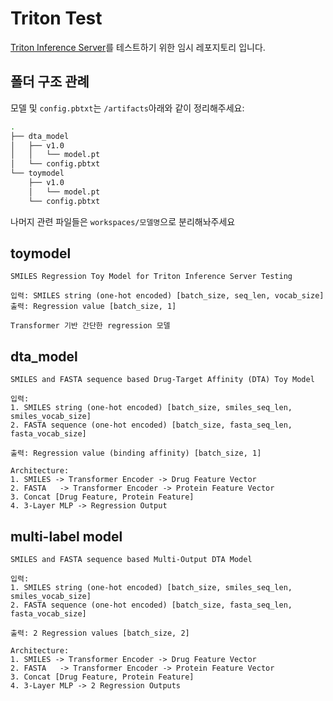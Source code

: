 # Triton Test

[Triton Inference Server](https://github.com/triton-inference-server/server)를 테스트하기 위한 임시 레포지토리 입니다.

## 폴더 구조 관례
모델 및 `config.pbtxt`는 `/artifacts`아래와 같이 정리해주세요:
```bash
.
├── dta_model
│   ├── v1.0
│   │   └── model.pt
│   └── config.pbtxt
└── toymodel
    ├── v1.0
    │   └── model.pt
    └── config.pbtxt
```


나머지 관련 파일들은 `workspaces/모델명`으로 분리해놔주세요

## toymodel
```
SMILES Regression Toy Model for Triton Inference Server Testing

입력: SMILES string (one-hot encoded) [batch_size, seq_len, vocab_size]
출력: Regression value [batch_size, 1]

Transformer 기반 간단한 regression 모델
```

## dta_model

```
SMILES and FASTA sequence based Drug-Target Affinity (DTA) Toy Model

입력: 
1. SMILES string (one-hot encoded) [batch_size, smiles_seq_len, smiles_vocab_size]
2. FASTA sequence (one-hot encoded) [batch_size, fasta_seq_len, fasta_vocab_size]

출력: Regression value (binding affinity) [batch_size, 1]

Architecture:
1. SMILES -> Transformer Encoder -> Drug Feature Vector
2. FASTA   -> Transformer Encoder -> Protein Feature Vector
3. Concat [Drug Feature, Protein Feature]
4. 3-Layer MLP -> Regression Output
```

## multi-label model

```
SMILES and FASTA sequence based Multi-Output DTA Model

입력: 
1. SMILES string (one-hot encoded) [batch_size, smiles_seq_len, smiles_vocab_size]
2. FASTA sequence (one-hot encoded) [batch_size, fasta_seq_len, fasta_vocab_size]

출력: 2 Regression values [batch_size, 2]

Architecture:
1. SMILES -> Transformer Encoder -> Drug Feature Vector
2. FASTA   -> Transformer Encoder -> Protein Feature Vector
3. Concat [Drug Feature, Protein Feature]
4. 3-Layer MLP -> 2 Regression Outputs
```